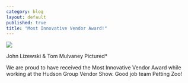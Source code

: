 ```yaml
---
category: blog
layout: default
published: true
title: "Most Innovative Vendor Award!"
---
```


![](/https://s3.amazonaws.com/pettingzoo-website/blog/John_Tom_Award.jpg)

John Lizewski & Tom Mulvaney Pictured*

We are proud to have received the Most Innovative Vendor Award while working at the Hudson Group Vendor Show. Good job team Petting Zoo!